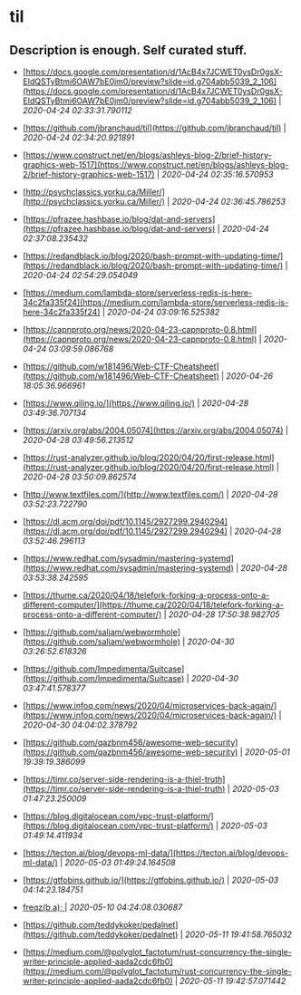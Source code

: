 # til
Description is enough. Self curated stuff.
---

* [https://docs.google.com/presentation/d/1AcB4x7JCWET0ysDr0gsX-EIdQSTyBtmi6OAW7bE0jm0/preview?slide=id.g704abb5039_2_106](https://docs.google.com/presentation/d/1AcB4x7JCWET0ysDr0gsX-EIdQSTyBtmi6OAW7bE0jm0/preview?slide=id.g704abb5039_2_106)			|			*2020-04-24 02:33:31.790112*
* [https://github.com/jbranchaud/til](https://github.com/jbranchaud/til)			|			*2020-04-24 02:34:20.921891*
* [https://www.construct.net/en/blogs/ashleys-blog-2/brief-history-graphics-web-1517](https://www.construct.net/en/blogs/ashleys-blog-2/brief-history-graphics-web-1517)			|			*2020-04-24 02:35:16.570953*
* [http://psychclassics.yorku.ca/Miller/](http://psychclassics.yorku.ca/Miller/)			|			*2020-04-24 02:36:45.786253*
* [https://pfrazee.hashbase.io/blog/dat-and-servers](https://pfrazee.hashbase.io/blog/dat-and-servers)			|			*2020-04-24 02:37:08.235432*
* [https://redandblack.io/blog/2020/bash-prompt-with-updating-time/](https://redandblack.io/blog/2020/bash-prompt-with-updating-time/)			|			*2020-04-24 02:54:29.054049*

* [https://medium.com/lambda-store/serverless-redis-is-here-34c2fa335f24](https://medium.com/lambda-store/serverless-redis-is-here-34c2fa335f24)			|			*2020-04-24 03:09:16.525382*
* [https://capnproto.org/news/2020-04-23-capnproto-0.8.html](https://capnproto.org/news/2020-04-23-capnproto-0.8.html)			|			*2020-04-24 03:09:59.086768*
* [https://github.com/w181496/Web-CTF-Cheatsheet](https://github.com/w181496/Web-CTF-Cheatsheet)			|			*2020-04-26 18:05:36.966961*
* [https://www.qiling.io/](https://www.qiling.io/)			|			*2020-04-28 03:49:36.707134*
* [https://arxiv.org/abs/2004.05074](https://arxiv.org/abs/2004.05074)			|			*2020-04-28 03:49:56.213512*
* [https://rust-analyzer.github.io/blog/2020/04/20/first-release.html](https://rust-analyzer.github.io/blog/2020/04/20/first-release.html)			|			*2020-04-28 03:50:09.862574*
* [http://www.textfiles.com/](http://www.textfiles.com/)			|			*2020-04-28 03:52:23.722790*
* [https://dl.acm.org/doi/pdf/10.1145/2927299.2940294](https://dl.acm.org/doi/pdf/10.1145/2927299.2940294)			|			*2020-04-28 03:52:46.296113*
* [https://www.redhat.com/sysadmin/mastering-systemd](https://www.redhat.com/sysadmin/mastering-systemd)			|			*2020-04-28 03:53:38.242595*
* [https://thume.ca/2020/04/18/telefork-forking-a-process-onto-a-different-computer/](https://thume.ca/2020/04/18/telefork-forking-a-process-onto-a-different-computer/)			|			*2020-04-28 17:50:38.982705*
* [https://github.com/saljam/webwormhole](https://github.com/saljam/webwormhole)			|			*2020-04-30 03:26:52.618326*
* [https://github.com/Impedimenta/Suitcase](https://github.com/Impedimenta/Suitcase)			|			*2020-04-30 03:47:41.578377*
* [https://www.infoq.com/news/2020/04/microservices-back-again/](https://www.infoq.com/news/2020/04/microservices-back-again/)			|			*2020-04-30 04:04:02.378792*
* [https://github.com/qazbnm456/awesome-web-security](https://github.com/qazbnm456/awesome-web-security)			|			*2020-05-01 19:39:19.386099*
* [https://timr.co/server-side-rendering-is-a-thiel-truth](https://timr.co/server-side-rendering-is-a-thiel-truth)			|			*2020-05-03 01:47:23.250009*
* [https://blog.digitalocean.com/vpc-trust-platform/](https://blog.digitalocean.com/vpc-trust-platform/)			|			*2020-05-03 01:49:14.411934*
* [https://tecton.ai/blog/devops-ml-data/](https://tecton.ai/blog/devops-ml-data/)			|			*2020-05-03 01:49:24.164508*
* [https://gtfobins.github.io/](https://gtfobins.github.io/)			|			*2020-05-03 04:14:23.184751*
* [freqz(b,a);
](freqz(b,a);
)			|			*2020-05-10 04:24:08.030687*
* [https://github.com/teddykoker/pedalnet](https://github.com/teddykoker/pedalnet)			|			*2020-05-11 19:41:58.765032*
* [https://medium.com/@polyglot_factotum/rust-concurrency-the-single-writer-principle-applied-aada2cdc6fb0](https://medium.com/@polyglot_factotum/rust-concurrency-the-single-writer-principle-applied-aada2cdc6fb0)			|			*2020-05-11 19:42:57.071442*
